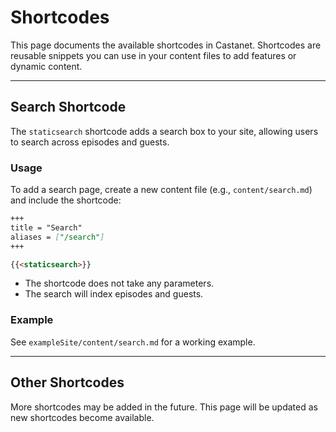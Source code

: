# Shortcodes

This page documents the available shortcodes in Castanet. Shortcodes are reusable snippets you can use in your content files to add features or dynamic content.

---

## Search Shortcode

The `staticsearch` shortcode adds a search box to your site, allowing users to search across episodes and guests.

### Usage

To add a search page, create a new content file (e.g., `content/search.md`) and include the shortcode:

```markdown
+++
title = "Search"
aliases = ["/search"]
+++

{{<staticsearch>}}
```

- The shortcode does not take any parameters.
- The search will index episodes and guests.

### Example
See `exampleSite/content/search.md` for a working example.

---

## Other Shortcodes

More shortcodes may be added in the future. This page will be updated as new shortcodes become available. 